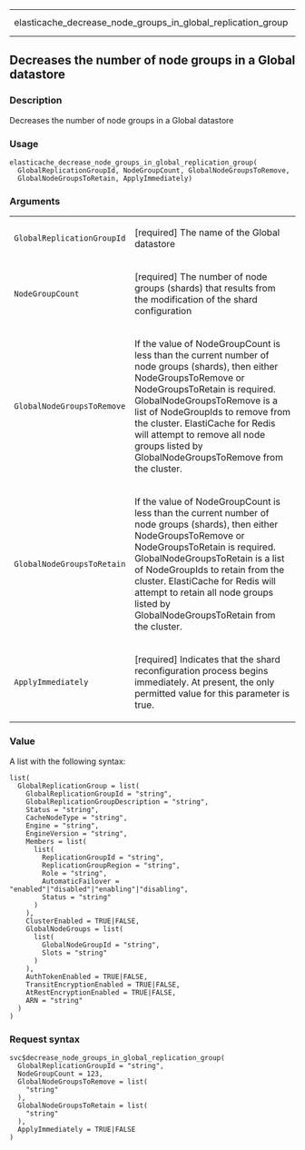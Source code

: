 <table style="width: 100%;">
<tbody>
<tr class="odd">
<td>elasticache_decrease_node_groups_in_global_replication_group</td>
<td style="text-align: right;">R Documentation</td>
</tr>
</tbody>
</table>

## Decreases the number of node groups in a Global datastore

### Description

Decreases the number of node groups in a Global datastore

### Usage

    elasticache_decrease_node_groups_in_global_replication_group(
      GlobalReplicationGroupId, NodeGroupCount, GlobalNodeGroupsToRemove,
      GlobalNodeGroupsToRetain, ApplyImmediately)

### Arguments

<table>
<colgroup>
<col style="width: 35%" />
<col style="width: 65%" />
</colgroup>
<tbody>
<tr class="odd">
<td><code
id="elasticache_decrease_node_groups_in_global_replication_group_:_GlobalReplicationGroupId">GlobalReplicationGroupId</code></td>
<td><p>[required] The name of the Global datastore</p></td>
</tr>
<tr class="even">
<td><code
id="elasticache_decrease_node_groups_in_global_replication_group_:_NodeGroupCount">NodeGroupCount</code></td>
<td><p>[required] The number of node groups (shards) that results from
the modification of the shard configuration</p></td>
</tr>
<tr class="odd">
<td><code
id="elasticache_decrease_node_groups_in_global_replication_group_:_GlobalNodeGroupsToRemove">GlobalNodeGroupsToRemove</code></td>
<td><p>If the value of NodeGroupCount is less than the current number of
node groups (shards), then either NodeGroupsToRemove or
NodeGroupsToRetain is required. GlobalNodeGroupsToRemove is a list of
NodeGroupIds to remove from the cluster. ElastiCache for Redis will
attempt to remove all node groups listed by GlobalNodeGroupsToRemove
from the cluster.</p></td>
</tr>
<tr class="even">
<td><code
id="elasticache_decrease_node_groups_in_global_replication_group_:_GlobalNodeGroupsToRetain">GlobalNodeGroupsToRetain</code></td>
<td><p>If the value of NodeGroupCount is less than the current number of
node groups (shards), then either NodeGroupsToRemove or
NodeGroupsToRetain is required. GlobalNodeGroupsToRetain is a list of
NodeGroupIds to retain from the cluster. ElastiCache for Redis will
attempt to retain all node groups listed by GlobalNodeGroupsToRetain
from the cluster.</p></td>
</tr>
<tr class="odd">
<td><code
id="elasticache_decrease_node_groups_in_global_replication_group_:_ApplyImmediately">ApplyImmediately</code></td>
<td><p>[required] Indicates that the shard reconfiguration process
begins immediately. At present, the only permitted value for this
parameter is true.</p></td>
</tr>
</tbody>
</table>

### Value

A list with the following syntax:

    list(
      GlobalReplicationGroup = list(
        GlobalReplicationGroupId = "string",
        GlobalReplicationGroupDescription = "string",
        Status = "string",
        CacheNodeType = "string",
        Engine = "string",
        EngineVersion = "string",
        Members = list(
          list(
            ReplicationGroupId = "string",
            ReplicationGroupRegion = "string",
            Role = "string",
            AutomaticFailover = "enabled"|"disabled"|"enabling"|"disabling",
            Status = "string"
          )
        ),
        ClusterEnabled = TRUE|FALSE,
        GlobalNodeGroups = list(
          list(
            GlobalNodeGroupId = "string",
            Slots = "string"
          )
        ),
        AuthTokenEnabled = TRUE|FALSE,
        TransitEncryptionEnabled = TRUE|FALSE,
        AtRestEncryptionEnabled = TRUE|FALSE,
        ARN = "string"
      )
    )

### Request syntax

    svc$decrease_node_groups_in_global_replication_group(
      GlobalReplicationGroupId = "string",
      NodeGroupCount = 123,
      GlobalNodeGroupsToRemove = list(
        "string"
      ),
      GlobalNodeGroupsToRetain = list(
        "string"
      ),
      ApplyImmediately = TRUE|FALSE
    )
